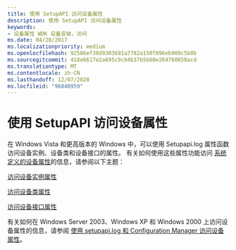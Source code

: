 ```yaml
---
title: 使用 SetupAPI 访问设备属性
description: 使用 SetupAPI 访问设备属性
keywords:
- 设备属性 WDK 设备安装，访问
ms.date: 04/20/2017
ms.localizationpriority: medium
ms.openlocfilehash: 92586ef30d9303691a7782a150f896eb909c5b0b
ms.sourcegitcommit: 418e6617e2a695c9cb4b37b5b60e264760858acd
ms.translationtype: MT
ms.contentlocale: zh-CN
ms.lasthandoff: 12/07/2020
ms.locfileid: "96840959"
---
```

# <a name="using-setupapi-to-access-device-properties"></a>使用 SetupAPI 访问设备属性


在 Windows Vista 和更高版本的 Windows 中，可以使用 Setupapi.log 属性函数访问设备实例、设备类和设备接口的属性。 有关如何使用这些属性功能访问 [系统定义的设备属性](system-defined-device-properties2.md)的信息，请参阅以下主题：

[访问设备实例属性](accessing-device-instance-properties--windows-vista-and-later-.md)

[访问设备类属性](accessing-device-class-properties--windows-vista-and-later-.md)

[访问设备接口属性](accessing-device-interface-properties--windows-vista-and-later-.md)

有关如何在 Windows Server 2003、Windows XP 和 Windows 2000 上访问设备属性的信息，请参阅 [使用 setupapi.log 和 Configuration Manager 访问设备属性](using-setupapi-and-configuration-manager-to-access-device-properties.md)。

 

 





